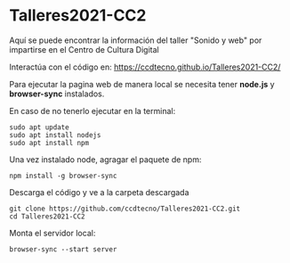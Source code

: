 # Talleres2021-CC2

Aquí se puede encontrar la información del taller "Sonido y web" por impartirse en el Centro de Cultura Digital

Interactúa con el código en:
https://ccdtecno.github.io/Talleres2021-CC2/

Para ejecutar la pagina web de manera local se necesita tener **node.js** y **browser-sync** instalados.

En caso de no tenerlo ejecutar en la terminal:
```
sudo apt update
sudo apt install nodejs
sudo apt install npm
```
Una vez instalado node, agragar el paquete de npm:
```
npm install -g browser-sync
```
Descarga el código y ve a la carpeta descargada
```
git clone https://github.com/ccdtecno/Talleres2021-CC2.git
cd Talleres2021-CC2
```
Monta el servidor local:
```
browser-sync --start server
```



